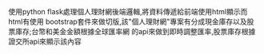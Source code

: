 使用python flask處理個人理財網後端邏輯,將資料傳遞給前端使用html顯示而html有使用
bootstrap套件來做切版,該"個人理財網"專案有分成現金庫存以及股票庫存;台幣和美金金額根據全球匯率網
的api來做到即時調整匯率,股票庫存根據證交所api來顯示該內容